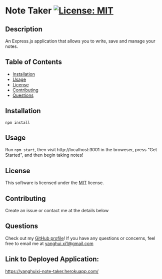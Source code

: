 # Note Taker [![License: MIT](https://img.shields.io/badge/License-MIT-yellow.svg)](https://opensource.org/licenses/MIT)

## Description

An Express.js application that allows you to write, save and manage your notes.

## Table of Contents

- [Installation](#installation)
- [Usage](#usage)
- [License](#license)
- [Contributing](#contributing)
- [Questions](#questions)

## Installation

`npm install`

## Usage

Run `npm start`, then visit http://localhost:3001 in the broweser, press "Get Started", and then begin taking notes!

## License

This software is licensed under the [MIT](https://opensource.org/licenses/MIT) license.

## Contributing

Create an issue or contact me at the details below

## Questions

Check out my [GitHub profile](https://github.com/yanghuixi1)!
If you have any questions or concerns, feel free to email me at <yanghui.xi1@gmail.com>

## Link to Deployed Application:
https://yanghuixi-note-taker.herokuapp.com/
